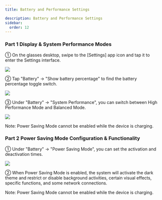 ```yaml
---
title: Battery and Performance Settings

description: Battery and Performance Settings
sidebar:
  order: 12
---
```


### Part 1 Display & System Performance Modes

① On the glasses desktop, swipe to the \[Settings] app icon and tap it to enter the Settings interface.

![](public/images/air3/battery-performance-1.PNG)

② Tap "Battery" → "Show battery percentage" to find the battery percentage toggle switch.

![](public/images/air3/battery-performance-2.PNG)

③ Under "Battery" → "System Performance", you can switch between High Performance Mode and Balanced Mode.

![](public/images/air3/battery-performance-3.PNG)

Note: Power Saving Mode cannot be enabled while the device is charging.


### Part 2 Power Saving Mode Configuration & Functionality

① Under "Battery" → "Power Saving Mode", you can set the activation and deactivation times.

![](public/images/air3/battery-performance-4.PNG)

② When Power Saving Mode is enabled, the system will activate the dark theme and restrict or disable background activities, certain visual effects, specific functions, and some network connections.

Note: Power Saving Mode cannot be enabled while the device is charging.











